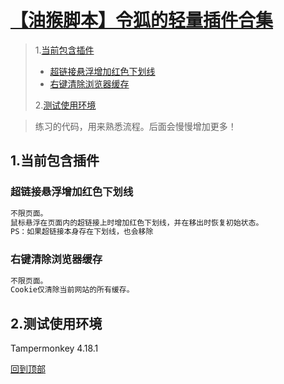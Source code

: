 #  [【油猴脚本】令狐的轻量插件合集](https://github.com/linghu-zhe/my-plug.git)
> 1.[当前包含插件](#_1)
> 
>   - [超链接悬浮增加红色下划线](#_1_1)
>   - [右键清除浏览器缓存](#_1_2)
> 
> 2.[测试使用环境](#_2)

> 练习的代码，用来熟悉流程。后面会慢慢增加更多！

## <span id="_1">1.当前包含插件</span>

### <span id="_1_1">超链接悬浮增加红色下划线</span>
```bash
不限页面。
鼠标悬浮在页面内的超链接上时增加红色下划线，并在移出时恢复初始状态。
PS：如果超链接本身存在下划线，也会移除
```

### <span id="_1_2">右键清除浏览器缓存</span>
```bash
不限页面。
Cookie仅清除当前网站的所有缓存。
```

## <span id="_2">2.测试使用环境</span>
Tampermonkey 4.18.1

[回到顶部](#top)
